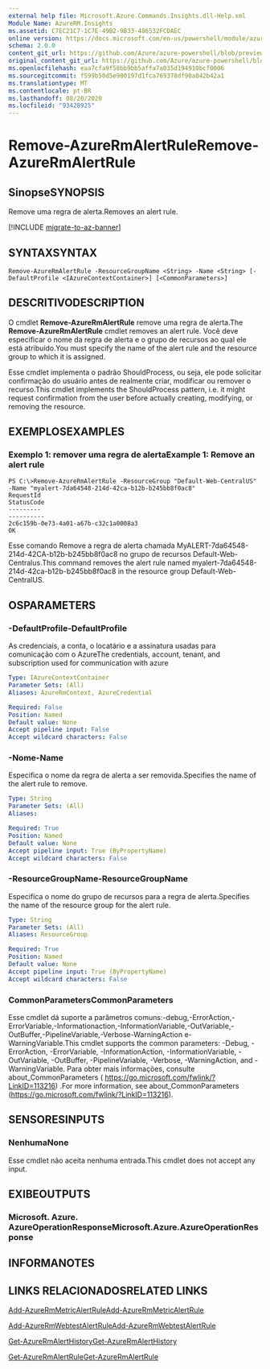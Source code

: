 ```yaml
---
external help file: Microsoft.Azure.Commands.Insights.dll-Help.xml
Module Name: AzureRM.Insights
ms.assetid: C7EC21C7-1C7E-49B2-9B33-486532FCDAEC
online version: https://docs.microsoft.com/en-us/powershell/module/azurerm.insights/remove-azurermalertrule
schema: 2.0.0
content_git_url: https://github.com/Azure/azure-powershell/blob/preview/src/ResourceManager/Insights/Commands.Insights/help/Remove-AzureRmAlertRule.md
original_content_git_url: https://github.com/Azure/azure-powershell/blob/preview/src/ResourceManager/Insights/Commands.Insights/help/Remove-AzureRmAlertRule.md
ms.openlocfilehash: eaa7cfa9f58bb9bb5affa7a035d194910bcf0006
ms.sourcegitcommit: f599b50d5e980197d1fca769378df90a842b42a1
ms.translationtype: MT
ms.contentlocale: pt-BR
ms.lasthandoff: 08/20/2020
ms.locfileid: "93428925"
---
```

# <span data-ttu-id="2c5a7-101">Remove-AzureRmAlertRule</span><span class="sxs-lookup"><span data-stu-id="2c5a7-101">Remove-AzureRmAlertRule</span></span>

## <span data-ttu-id="2c5a7-102">Sinopse</span><span class="sxs-lookup"><span data-stu-id="2c5a7-102">SYNOPSIS</span></span>
<span data-ttu-id="2c5a7-103">Remove uma regra de alerta.</span><span class="sxs-lookup"><span data-stu-id="2c5a7-103">Removes an alert rule.</span></span>

[!INCLUDE [migrate-to-az-banner](../../includes/migrate-to-az-banner.md)]

## <span data-ttu-id="2c5a7-104">SYNTAX</span><span class="sxs-lookup"><span data-stu-id="2c5a7-104">SYNTAX</span></span>

```
Remove-AzureRmAlertRule -ResourceGroupName <String> -Name <String> [-DefaultProfile <IAzureContextContainer>] [<CommonParameters>]
```

## <span data-ttu-id="2c5a7-105">DESCRITIVO</span><span class="sxs-lookup"><span data-stu-id="2c5a7-105">DESCRIPTION</span></span>
<span data-ttu-id="2c5a7-106">O cmdlet **Remove-AzureRmAlertRule** remove uma regra de alerta.</span><span class="sxs-lookup"><span data-stu-id="2c5a7-106">The **Remove-AzureRmAlertRule** cmdlet removes an alert rule.</span></span>
<span data-ttu-id="2c5a7-107">Você deve especificar o nome da regra de alerta e o grupo de recursos ao qual ele está atribuído.</span><span class="sxs-lookup"><span data-stu-id="2c5a7-107">You must specify the name of the alert rule and the resource group to which it is assigned.</span></span>

<span data-ttu-id="2c5a7-108">Esse cmdlet implementa o padrão ShouldProcess, ou seja, ele pode solicitar confirmação do usuário antes de realmente criar, modificar ou remover o recurso.</span><span class="sxs-lookup"><span data-stu-id="2c5a7-108">This cmdlet implements the ShouldProcess pattern, i.e. it might request confirmation from the user before actually creating, modifying, or removing the resource.</span></span>

## <span data-ttu-id="2c5a7-109">EXEMPLOS</span><span class="sxs-lookup"><span data-stu-id="2c5a7-109">EXAMPLES</span></span>

### <span data-ttu-id="2c5a7-110">Exemplo 1: remover uma regra de alerta</span><span class="sxs-lookup"><span data-stu-id="2c5a7-110">Example 1: Remove an alert rule</span></span>
```
PS C:\>Remove-AzureRmAlertRule -ResourceGroup "Default-Web-CentralUS" -Name "myalert-7da64548-214d-42ca-b12b-b245bb8f0ac8"
RequestId                                                                                                    StatusCode
---------                                                                                                    ----------
2c6c159b-0e73-4a01-a67b-c32c1a0008a3                                                                                 OK
```

<span data-ttu-id="2c5a7-111">Esse comando Remove a regra de alerta chamada MyALERT-7da64548-214d-42CA-b12b-b245bb8f0ac8 no grupo de recursos Default-Web-Centralus.</span><span class="sxs-lookup"><span data-stu-id="2c5a7-111">This command removes the alert rule named myalert-7da64548-214d-42ca-b12b-b245bb8f0ac8 in the resource group Default-Web-CentralUS.</span></span>

## <span data-ttu-id="2c5a7-112">OS</span><span class="sxs-lookup"><span data-stu-id="2c5a7-112">PARAMETERS</span></span>

### <span data-ttu-id="2c5a7-113">-DefaultProfile</span><span class="sxs-lookup"><span data-stu-id="2c5a7-113">-DefaultProfile</span></span>
<span data-ttu-id="2c5a7-114">As credenciais, a conta, o locatário e a assinatura usadas para comunicação com o Azure</span><span class="sxs-lookup"><span data-stu-id="2c5a7-114">The credentials, account, tenant, and subscription used for communication with azure</span></span>

```yaml
Type: IAzureContextContainer
Parameter Sets: (All)
Aliases: AzureRmContext, AzureCredential

Required: False
Position: Named
Default value: None
Accept pipeline input: False
Accept wildcard characters: False
```

### <span data-ttu-id="2c5a7-115">-Nome</span><span class="sxs-lookup"><span data-stu-id="2c5a7-115">-Name</span></span>
<span data-ttu-id="2c5a7-116">Especifica o nome da regra de alerta a ser removida.</span><span class="sxs-lookup"><span data-stu-id="2c5a7-116">Specifies the name of the alert rule to remove.</span></span>

```yaml
Type: String
Parameter Sets: (All)
Aliases: 

Required: True
Position: Named
Default value: None
Accept pipeline input: True (ByPropertyName)
Accept wildcard characters: False
```

### <span data-ttu-id="2c5a7-117">-ResourceGroupName</span><span class="sxs-lookup"><span data-stu-id="2c5a7-117">-ResourceGroupName</span></span>
<span data-ttu-id="2c5a7-118">Especifica o nome do grupo de recursos para a regra de alerta.</span><span class="sxs-lookup"><span data-stu-id="2c5a7-118">Specifies the name of the resource group for the alert rule.</span></span>

```yaml
Type: String
Parameter Sets: (All)
Aliases: ResourceGroup

Required: True
Position: Named
Default value: None
Accept pipeline input: True (ByPropertyName)
Accept wildcard characters: False
```

### <span data-ttu-id="2c5a7-119">CommonParameters</span><span class="sxs-lookup"><span data-stu-id="2c5a7-119">CommonParameters</span></span>
<span data-ttu-id="2c5a7-120">Esse cmdlet dá suporte a parâmetros comuns:-debug,-ErrorAction,-ErrorVariable,-Informationaction,-InformationVariable,-OutVariable,-OutBuffer,-PipelineVariable,-Verbose-WarningAction e-WarningVariable.</span><span class="sxs-lookup"><span data-stu-id="2c5a7-120">This cmdlet supports the common parameters: -Debug, -ErrorAction, -ErrorVariable, -InformationAction, -InformationVariable, -OutVariable, -OutBuffer, -PipelineVariable, -Verbose, -WarningAction, and -WarningVariable.</span></span> <span data-ttu-id="2c5a7-121">Para obter mais informações, consulte about_CommonParameters ( https://go.microsoft.com/fwlink/?LinkID=113216) .</span><span class="sxs-lookup"><span data-stu-id="2c5a7-121">For more information, see about_CommonParameters (https://go.microsoft.com/fwlink/?LinkID=113216).</span></span>

## <span data-ttu-id="2c5a7-122">SENSORES</span><span class="sxs-lookup"><span data-stu-id="2c5a7-122">INPUTS</span></span>

### <span data-ttu-id="2c5a7-123">Nenhuma</span><span class="sxs-lookup"><span data-stu-id="2c5a7-123">None</span></span>
<span data-ttu-id="2c5a7-124">Esse cmdlet não aceita nenhuma entrada.</span><span class="sxs-lookup"><span data-stu-id="2c5a7-124">This cmdlet does not accept any input.</span></span>

## <span data-ttu-id="2c5a7-125">EXIBE</span><span class="sxs-lookup"><span data-stu-id="2c5a7-125">OUTPUTS</span></span>

### <span data-ttu-id="2c5a7-126">Microsoft. Azure. AzureOperationResponse</span><span class="sxs-lookup"><span data-stu-id="2c5a7-126">Microsoft.Azure.AzureOperationResponse</span></span>

## <span data-ttu-id="2c5a7-127">INFORMA</span><span class="sxs-lookup"><span data-stu-id="2c5a7-127">NOTES</span></span>

## <span data-ttu-id="2c5a7-128">LINKS RELACIONADOS</span><span class="sxs-lookup"><span data-stu-id="2c5a7-128">RELATED LINKS</span></span>

[<span data-ttu-id="2c5a7-129">Add-AzureRmMetricAlertRule</span><span class="sxs-lookup"><span data-stu-id="2c5a7-129">Add-AzureRmMetricAlertRule</span></span>](./Add-AzureRmMetricAlertRule.md)

[<span data-ttu-id="2c5a7-130">Add-AzureRmWebtestAlertRule</span><span class="sxs-lookup"><span data-stu-id="2c5a7-130">Add-AzureRmWebtestAlertRule</span></span>](./Add-AzureRmWebtestAlertRule.md)

[<span data-ttu-id="2c5a7-131">Get-AzureRmAlertHistory</span><span class="sxs-lookup"><span data-stu-id="2c5a7-131">Get-AzureRmAlertHistory</span></span>](./Get-AzureRmAlertHistory.md)

[<span data-ttu-id="2c5a7-132">Get-AzureRmAlertRule</span><span class="sxs-lookup"><span data-stu-id="2c5a7-132">Get-AzureRmAlertRule</span></span>](./Get-AzureRmAlertRule.md)


